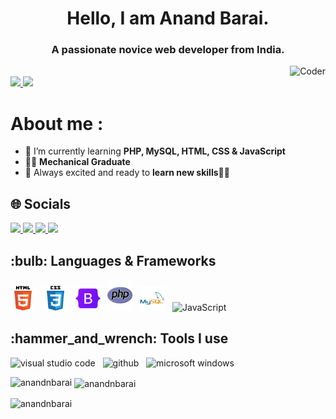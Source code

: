 <h1 align="center"> Hello, I am Anand Barai.</h1>

<h3 align="center">A passionate novice web developer from India.</h3>

<img align="right" alt="Coder" src="https://www.digitalsolutionservices.com/img/services/website1.gif">
<br>
<a href="https://twitter.com/anandnbarai" target="_blank" rel="noreferrer"> 
<img src="https://img.shields.io/twitter/follow/anandnbarai?logo=twitter&style=for-the-badge&color=0891b2&labelColor=1c1917" /> </a>

<a href="https://www.github.com/anandnbarai" target="_blank" rel="noreferrer">
<img src="https://img.shields.io/github/followers/anandnbarai?logo=github&style=for-the-badge&color=0891b2&labelColor=1c1917" /> </a>


# **About me** :

- 🌱 I’m currently learning **PHP, MySQL, HTML, CSS & JavaScript** <br>
- 👨‍🏭 **Mechanical Graduate** <br>
- 🤩 Always excited and ready to **learn new skills👨‍🎓**


## 🌐 Socials

<a href="https://www.linkedin.com/in/anandnbarai">
 <img src="https://img.shields.io/badge/LinkedIn-0077B5?style=for-the-badge&logo=linkedin&logoColor=white"/>             
</a> 
<a href="https://twitter.com/anandnbarai">
  <img src="https://img.shields.io/badge/Twitter-1DA1F2?style=for-the-badge&logo=twitter&logoColor=white"/>
</a>
<a href="https://www.instagram.com/barai_anand">
  <img src="https://img.shields.io/badge/Instagram-E4405F?style=for-the-badge&logo=instagram&logoColor=white"/>
</a>
<a href="https://www.facebook.com/anandnbarai">
  <img src="[https://img.shields.io/badge/Instagram-E4405F?style=for-the-badge&logo=instagram&logoColor=white](https://img.shields.io/badge/Facebook-%231877F2.svg?logo=Facebook&logoColor=white)" />
</a>
<br>

<h2>:bulb: Languages & Frameworks</h2>
<p>
<img title="HTML5" alt="HTML5" src="https://raw.githubusercontent.com/devicons/devicon/master/icons/html5/html5-original-wordmark.svg" width="40px" height="40px">
&nbsp
<img title="CSS" alt="CSS" src="https://raw.githubusercontent.com/devicons/devicon/master/icons/css3/css3-original-wordmark.svg" width="40px" height="40px">
&nbsp
<img title="Bootstrap" alt="Bootstrap" src="https://github.com/devicons/devicon/blob/master/icons/bootstrap/bootstrap-original.svg" width="40px" height="40px">
&nbsp
<img title="PHP" alt="PHP" src="https://github.com/devicons/devicon/blob/master/icons/php/php-original.svg" width="40px" height="50px">
&nbsp
<img title="MySQL" alt="MySQL" src="https://github.com/devicons/devicon/blob/master/icons/mysql/mysql-original-wordmark.svg" width="40px" heigth="50px">
&nbsp
<img title="JavaScript" alt="JavaScript" src="https://cdn.jsdelivr.net/gh/devicons/devicon/icons/javascript/javascript-original.svg" width="40px" heigth="50px">
&nbsp

<h2>:hammer_and_wrench: Tools I use</h2>
<p>
<img title="VS Code" alt="visual studio code" width="30px" src="https://cdn.jsdelivr.net/gh/devicons/devicon/icons/vscode/vscode-original.svg" />
&nbsp;  
<img title="GitHub" alt="github" width="30px" src="https://cdn.jsdelivr.net/gh/devicons/devicon/icons/github/github-original.svg" />
&nbsp;
<img title="MS Windows" alt="microsoft windows" width="30px" src="https://cdn.jsdelivr.net/gh/devicons/devicon/icons/windows8/windows8-original.svg" />
&nbsp;
</p>

<p><img align="left" src="https://github-readme-stats.vercel.app/api/top-langs?username=anandnbarai&show_icons=true&locale=en&layout=compact" alt="anandnbarai" /></p>

<p>&nbsp;<img align="center" src="https://github-readme-stats.vercel.app/api?username=anandnbarai&show_icons=true&locale=en" alt="anandnbarai" /></p>

<p><img align="center" src="https://github-readme-streak-stats.herokuapp.com/?user=anandnbarai&" alt="anandnbarai" /></p>
